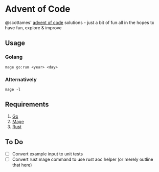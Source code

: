 # Advent of Code

@scottames' [advent of code](https://adventofcode.com/) solutions - just a bit of fun all in the hopes to have fun, explore & improve

## Usage

### Golang

```shell
mage go:run <year> <day>
```

### Alternatively

```shell
mage -l
```

## Requirements

1. [Go](https://golang.org/)
1. [Mage](https://magefile.org/)
1. [Rust](https://www.rust-lang.org/)


## To Do

* [ ] Convert example input to unit tests
* [ ] Convert rust mage command to use rust aoc helper (or merely outline that here)
